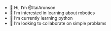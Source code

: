 - 👋 Hi, I’m @ItaiAronson
- 👀 I’m interested in learning about robotics
- 🌱 I’m currently learning python
- 💞️ I’m looking to collaborate on simple problams

<!---
ItaiAronson/ItaiAronson is a ✨ special ✨ repository because its `README.md` (this file) appears on your GitHub profile.
You can click the Preview link to take a look at your changes.
--->

